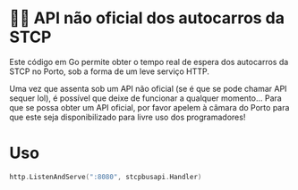 # 🚌🚏 API não oficial dos autocarros da STCP

Este código em Go permite obter o tempo real de espera dos autocarros da
STCP no Porto, sob a forma de um leve serviço HTTP.

Uma vez que assenta sob um API não oficial (se é que se pode chamar API
sequer lol), é possível que deixe de funcionar a qualquer momento...
Para que se possa obter um API oficial, por favor apelem à câmara do
Porto para que este seja disponibilizado para livre uso dos programadores!


# Uso

```go
http.ListenAndServe(":8080", stcpbusapi.Handler)
```
